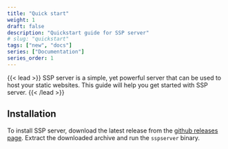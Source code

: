 ```yaml
---
title: "Quick start"
weight: 1
draft: false
description: "Quickstart guide for SSP server"
# slug: "quickstart"
tags: ["new", "docs"]
series: ["Documentation"]
series_order: 1
---
```


{{< lead >}}
SSP server is a simple, yet powerful server that can be used to host your static websites. This guide will help you get started with SSP server.
{{< /lead >}}

## Installation

To install SSP server, download the latest release from the [github releases page](https://github.com/sspserver/sspserver/releases). Extract the downloaded archive and run the `sspserver` binary.
